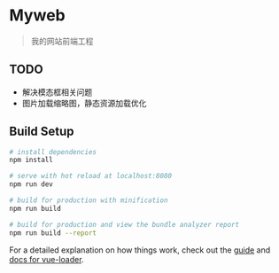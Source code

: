 # Myweb

> 我的网站前端工程

## TODO
* 解决模态框相关问题
* 图片加载缩略图，静态资源加载优化


## Build Setup

``` bash
# install dependencies
npm install

# serve with hot reload at localhost:8080
npm run dev

# build for production with minification
npm run build

# build for production and view the bundle analyzer report
npm run build --report
```

For a detailed explanation on how things work, check out the [guide](http://vuejs-templates.github.io/webpack/) and [docs for vue-loader](http://vuejs.github.io/vue-loader).


